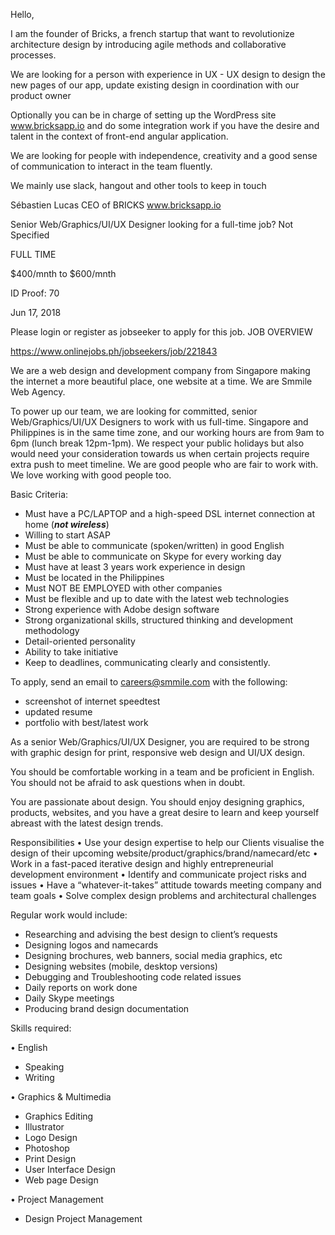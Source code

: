 Hello, 

I am the founder of Bricks, a french startup that want to revolutionize architecture design by introducing agile methods and collaborative processes. 

We are looking for a person with experience in UX - UX design to design the new pages of our app, update existing design in coordination with our product owner 

Optionally you can be in charge of setting up the WordPress site www.bricksapp.io and do some integration work if you have the desire and talent in the context of front-end angular application. 

We are looking for people with independence, creativity and a good sense of communication to interact in the team fluently. 

We mainly use slack, hangout and other tools to keep in touch

Sébastien Lucas 
CEO of BRICKS 
www.bricksapp.io


Senior Web/Graphics/UI/UX Designer looking for a full-time job?
 Not Specified

 FULL TIME

 $400/mnth to $600/mnth

ID Proof: 70

 Jun 17, 2018

Please login or register as jobseeker to apply for this job.
JOB OVERVIEW

https://www.onlinejobs.ph/jobseekers/job/221843


We are a web design and development company from Singapore making the internet a more beautiful place, one website at a time. We are Smmile Web Agency.

To power up our team, we are looking for committed, senior Web/Graphics/UI/UX Designers to work with us full-time. Singapore and Philippines is in the same time zone, and our working hours are from 9am to 6pm (lunch break 12pm-1pm). We respect your public holidays but also would need your consideration towards us when certain projects require extra push to meet timeline. We are good people who are fair to work with. We love working with good people too.

Basic Criteria:

- Must have a PC/LAPTOP and a high-speed DSL internet connection at home (***not wireless***)
- Willing to start ASAP
- Must be able to communicate (spoken/written) in good English
- Must be able to communicate on Skype for every working day
- Must have at least 3 years work experience in design
- Must be located in the Philippines
- Must NOT BE EMPLOYED with other companies
- Must be flexible and up to date with the latest web technologies
- Strong experience with Adobe design software
- Strong organizational skills, structured thinking and development methodology
- Detail-oriented personality
- Ability to take initiative
- Keep to deadlines, communicating clearly and consistently.

To apply, send an email to careers@smmile.com with the following:
- screenshot of internet speedtest
- updated resume
- portfolio with best/latest work

As a senior Web/Graphics/UI/UX Designer, you are required to be strong with graphic design for print, responsive web design and UI/UX design. 

You should be comfortable working in a team and be proficient in English. You should not be afraid to ask questions when in doubt.

You are passionate about design. You should enjoy designing graphics, products, websites, and you have a great desire to learn and keep yourself abreast with the latest design trends.

Responsibilities
• Use your design expertise to help our Clients visualise the design of their upcoming website/product/graphics/brand/namecard/etc
• Work in a fast-paced iterative design and highly entrepreneurial development environment
• Identify and communicate project risks and issues
• Have a “whatever-it-takes” attitude towards meeting company and team goals
• Solve complex design problems and architectural challenges

Regular work would include:
- Researching and advising the best design to client’s requests
- Designing logos and namecards
- Designing brochures, web banners, social media graphics, etc
- Designing websites (mobile, desktop versions)
- Debugging and Troubleshooting code related issues 
- Daily reports on work done 
- Daily Skype meetings
- Producing brand design documentation

Skills required:

• English
   - Speaking
   - Writing

• Graphics & Multimedia
   - Graphics Editing
   - Illustrator
   - Logo Design
   - Photoshop
   - Print Design
   - User Interface Design
   - Web page Design

• Project Management
   - Design Project Management

